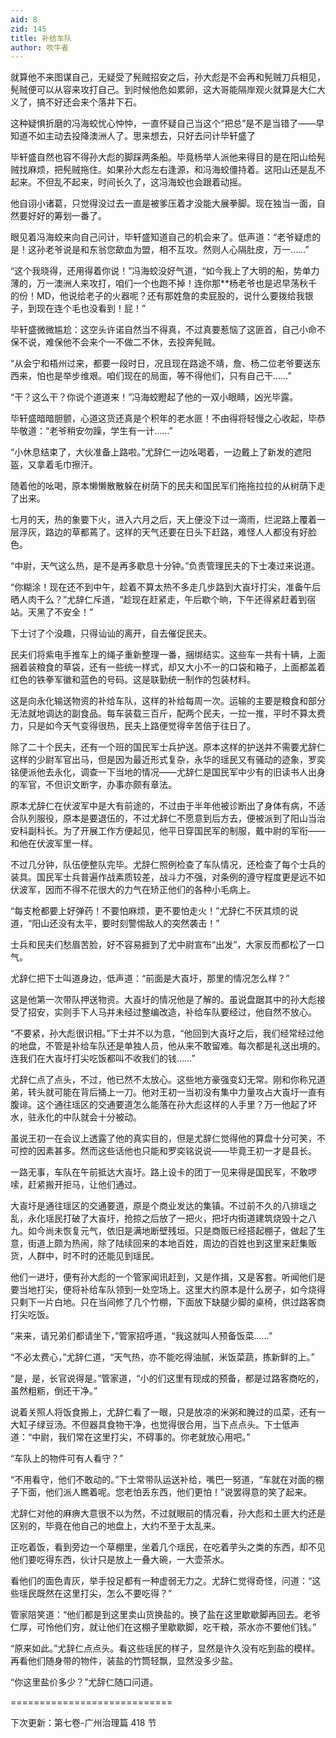 ```yaml
---
aid: 8
zid: 145
title: 补给车队
author: 吹牛者
---
```


就算他不来图谋自己，无疑受了髡贼招安之后，孙大彪是不会再和髡贼刀兵相见，髡贼便可以从容来攻打自己。到时候他危如累卵，这大哥能隔岸观火就算是大仁大义了，搞不好还会来个落井下石。

这种疑惧折磨的冯海蛟忧心忡忡，一直怀疑自己当这个“把总”是不是当错了――早知道不如主动去投降澳洲人了。思来想去，只好去问计毕轩盛了

毕轩盛自然也容不得孙大彪的脚踩两条船。毕竟杨举人派他来得目的是在阳山给髡贼找麻烦，把髡贼拖住。如果孙大彪左右逢源，和冯海蛟僵持着。这阳山还是乱不起来。不但乱不起来，时间长久了，这冯海蛟也会跟着动摇。

他自诩小诸葛，只觉得没过去一直是被爹压着才没能大展拳脚。现在独当一面，自然要好好的筹划一番了。

眼见着冯海蛟来向自己问计，毕轩盛知道自己的机会来了。低声道：“老爷疑虑的是！这孙老爷说是和东翁您歃血为盟，相不互攻。然则人心隔肚皮，万一……”

“这个我晓得，还用得着你说！”冯海蛟没好气道，“如今我上了大明的船，势单力薄的，万一澳洲人来攻打，咱们一个也跑不掉！连你那\*\*杨老爷也是迟早荡秋千的份！MD，他说给老子的火器呢？还有那姓詹的卖屁股的，说什么要拨给我银子，到现在连个毛也没看到！屁！”

毕轩盛微微尴尬：这空头许诺自然当不得真，不过真要惹恼了这匪首，自己小命不保不说，难保他不会来个一不做二不休，去投奔髡贼。

“从会宁和梧州过来，都要一段时日，况且现在路途不靖，詹、杨二位老爷要送东西来，怕也是举步维艰。咱们现在的局面，等不得他们，只有自己干……”

“干？这么干？你说个道道来！”冯海蛟瞪起了他的一双小眼睛，凶光毕露。

毕轩盛暗暗胆颤，心道这货还真是个积年的老水匪！不由得将轻慢之心收起，毕恭毕敬道：“老爷稍安勿躁，学生有一计……”

“小休息结束了，大伙准备上路啦。”尤辞仁一边吆喝着，一边戴上了新发的遮阳盔，又拿着毛巾擦汗。

随着他的吆喝，原本懒懒散散躲在树荫下的民夫和国民军们拖拖拉拉的从树荫下走了出来。

七月的天，热的象要下火，进入六月之后，天上便没下过一滴雨，烂泥路上覆着一层浮灰，路边的草都蔫了。这样的天气还要在日头下赶路，难怪人人都没有好脸色。

“中尉，天气这么热，是不是再多歇息十分钟。”负责管理民夫的下士凑过来说道。

“你糊涂！现在还不到中午，趁着不算太热不多走几步路到大崀圩打尖，准备午后晒人肉干么？”尤辞仁斥道，“趁现在赶紧走，午后歇个晌，下午还得紧赶着到宿站。天黑了不安全！”

下士讨了个没趣，只得讪讪的离开，自去催促民夫。

民夫们将紫电手推车上的绳子重新整理一番，捆绑结实。这些车一共有十辆，上面捆着装粮食的草袋，还有一些统一样式，却又大小不一的口袋和箱子，上面都盖着红色的铁拳军徽和蓝色的号码。这是联勤统一制作的包装材料。

这是向永化输送物资的补给车队，这样的补给每周一次。运输的主要是粮食和部分无法就地调达的副食品。每车装载三百斤，配两个民夫，一拉一推，平时不算太费力，只是如今天气变得很热，民夫上路便觉得辛苦倍于往日了。

除了二十个民夫，还有一个班的国民军士兵护送。原本这样的护送并不需要尤辞仁这样的少尉军官出马，但是因为最近形式复杂，永华的瑶民又有骚动的迹象，罗奕铭便派他去永化，调查一下当地的情况――尤辞仁是国民军中少有的旧读书人出身的军官，不但识文断字，办事亦颇有章法。

原本尤辞仁在伏波军中是大有前途的，不过由于半年他被诊断出了身体有病，不适合队列服役，原本是要退伍的，不过尤辞仁不愿意到后方去，便被派到了阳山当治安科副科长。为了开展工作方便起见，他平日穿国民军的制服，戴中尉的军衔――和他在伏波军里一样。

不过几分钟，队伍便整队完毕。尤辞仁照例检查了车队情况，还检查了每个士兵的装具。国民军士兵普遍作战素质较差，战斗力不强，对条例的遵守程度更是远不如伏波军，因而不得不花很大的力气在矫正他们的各种小毛病上。

“每支枪都要上好弹药！不要怕麻烦，更不要怕走火！”尤辞仁不厌其烦的说道，“阳山还没有太平，要时刻警惕敌人的突然袭击！”

士兵和民夫们愁眉苦脸，好不容易捱到了尤中尉宣布“出发”，大家反而都松了一口气。

尤辞仁把下士叫道身边，低声道：“前面是大崀圩，那里的情况怎么样？”

这是他第一次带队押送物资。大崀圩的情况他是了解的。虽说盘踞其中的孙大彪接受了招安，实则手下人马并未经过整编改造，补给车队要经过，他自然不放心。

“不要紧，孙大彪很识相。”下士并不以为意，“他回到大崀圩之后，我们经常经过他的地盘，不管是补给车队还是单独人员，他从来不敢留难。每次都是礼送出境的。连我们在大崀圩打尖吃饭都叫不收我们的钱……”

尤辞仁点了点头，不过，他已然不太放心。这些地方豪强变幻无常。刚和你称兄道弟，转头就可能在背后捅上一刀。他对王初一当初没有集中力量攻占大崀圩一直有腹诽。这个通往瑶区的交通要道怎么能落在孙大彪这样的人手里？万一他起了坏水，驻永化的中队就会十分被动。

虽说王初一在会议上透露了他的真实目的，但是尤辞仁觉得他的算盘十分可笑，不可控的因素甚多。然而这些话他也只能和罗奕铭说说――毕竟王初一才是县长。

一路无事，车队在午前抵达大崀圩。路上设卡的团丁一见来得是国民军，不敢啰嗦，赶紧搬开拒马，让他们通过。

大崀圩是通往瑶区的交通要道，原是个商业发达的集镇。不过前不久的八排瑶之乱，永化瑶民打破了大崀圩，抢掠之后放了一把火，把圩内街道建筑烧毁十之八九。如今尚未恢复元气，依旧是满地断壁残垣。只是商贩已经搭起棚子，做起了生意，街道上颇为热闹，除了陆续回来的本地百姓，周边的百姓也到这里来赶集贩货，人群中，时不时的还能见到瑶民。

他们一进圩，便有孙大彪的一个管家闻讯赶到，又是作揖，又是客套。听闻他们是要当地打尖，便将补给车队领到一处空场上。这里大约原本是什么房子，如今烧得只剩下一片白地。只在当间修了几个竹棚，下面放下缺腿少脚的桌椅，供过路客商打尖吃饭。

“来来，请兄弟们都请坐下，”管家招呼道，“我这就叫人预备饭菜……”

“不必太费心，”尤辞仁道，“天气热，亦不能吃得油腻，米饭菜蔬，拣新鲜的上。”

“是，是，长官说得是。”管家道，“小的们这里有现成的预备，都是过路客商吃的，虽然粗粝，倒还干净。”

说着关照人将饭食搬上，尤辞仁看了一眼，只是放凉的米粥和腌过的瓜菜，还有一大缸子绿豆汤。不但器具食物干净，也觉得很合用，当下点点头。下士低声道：“中尉，我们常在这里打尖，不碍事的。你老就放心用吧。”

“车队上的物件可有人看守？”

“不用看守，他们不敢动的。”下士常带队运送补给，嘴巴一努道，“车就在对面的棚子下面，他们派人瞧着呢。您老怕丢东西，他们更怕！”说罢得意的笑了起来。

尤辞仁对他的麻痹大意很不以为然，不过就眼前的情况看，孙大彪和土匪大约还是区别的，毕竟在他自己的地盘上，大约不至于太乱来。

正吃着饭，看到旁边一个草棚里，坐着几个瑶民，在吃着芋头之类的东西，却不见他们要吃得东西，伙计只是放上一叠大碗，一大壶茶水。

看他们的面色青灰，举手投足都有一种虚弱无力之。尤辞仁觉得奇怪，问道：“这些瑶民既然在这里打尖，怎么不要吃得？”

管家陪笑道：“他们都是到这里卖山货换盐的。换了盐在这里歇歇脚再回去。老爷仁厚，可怜他们穷，就让他们在这棚子里歇歇脚，吃干粮，茶水亦不要他们钱。”

“原来如此。”尤辞仁点点头。看这些瑶民的样子，显然是许久没有吃到盐的模样。再看他们随身带的物件，装盐的竹筒轻飘，显然没多少盐。

“你这里盐价多少？”尤辞仁随口问道。

============================

下次更新：第七卷-广州治理篇 418 节
